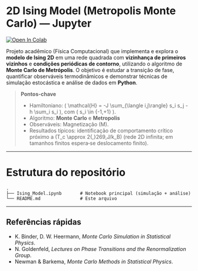 # 2D Ising Model (Metropolis Monte Carlo) — Jupyter

[![Open In Colab](https://colab.research.google.com/assets/colab-badge.svg)](https://colab.research.google.com/github/deandradefelipe/Ising-Model/blob/main/Ising_Model.ipynb)

Projeto acadêmico (Física Computacional) que implementa e explora o **modelo de Ising 2D** em uma rede quadrada com **vizinhança de primeiros vizinhos** e **condições periódicas de contorno**, utilizando o algoritmo de **Monte Carlo de Metrópolis**. O objetivo é estudar a transição de fase, quantificar observáveis termodinâmicos e demonstrar técnicas de simulação estocástica e análise de dados em **Python**.

> **Pontos-chave**
> - Hamiltoniano: \( \mathcal{H} = -J \sum_{\langle i,j\rangle} s_i s_j - h \sum_i s_i \), com \( s_i \in \{-1,+1\} \).
> - Algoritmo: **Monte Carlo** e **Metropolis**
> - Observáveis: Magnetização \(M\).
> - Resultados típicos: identificação de comportamento crítico próximo a \(T_c \approx 2{,}269\,J/k_B\) (rede 2D infinita; em tamanhos finitos espera‑se deslocamento finito).

---

# Estrutura do repositório

```
.
├── Ising_Model.ipynb       # Notebook principal (simulação + análise)
└── README.md               # Este arquivo
```

---

## Referências rápidas

- K. Binder, D. W. Heermann, *Monte Carlo Simulation in Statistical Physics*.
- N. Goldenfeld, *Lectures on Phase Transitions and the Renormalization Group*.
- Newman & Barkema, *Monte Carlo Methods in Statistical Physics*.
